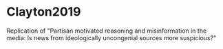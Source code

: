 # Clayton2019
Replication of "Partisan motivated reasoning and misinformation in the media: Is news from ideologically uncongenial sources more suspicious?"

